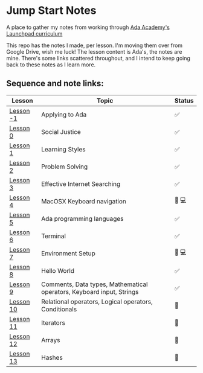 # Jump Start Notes
A place to gather my notes from working through [Ada Academy's Launchpad curriculum](https://github.com/Ada-Developers-Academy/jump-start)

This repo has the notes I made, per lesson. I'm moving them over from Google Drive, wish me luck! The lesson content is Ada's, the notes are mine. There's some links scattered throughout, and I intend to keep going back to these notes as I learn more. 


## Sequence and note links:
| Lesson                | Topic           | Status
|--------------------|---------------------| --------------------
| [Lesson -1](Lessons/applying-to-ada.txt) | Applying to Ada | :white_check_mark:
| [Lesson 0](Lessons/social-justice.txt) | Social Justice | :white_check_mark:
| [Lesson 1](Lessons/learning-styles.txt)  | Learning Styles | :white_check_mark:
| [Lesson 2](Lessons/problem-solving.txt)  | Problem Solving | :white_check_mark:
| [Lesson 3](Lessons/effective-internet-searching.txt)  | Effective Internet Searching | :white_check_mark:
| [Lesson 4](Lessons/MacOSX-Keyboard-navigation.txt)  | MacOSX Keyboard navigation | :large_orange_diamond: :computer: 
| [Lesson 5](Lessons/ada-programming-languages.txt)  | Ada programming languages | :white_check_mark:
| [Lesson 6](Lessons/terminal.txt)  | Terminal | :white_check_mark:
| [Lesson 7](Lessons/environment-setup.txt)  | Environment Setup | :large_orange_diamond: :computer:
| [Lesson 8](Lessons/hello-world.txt)  | Hello World | :white_check_mark:
| [Lesson 9](Lessons/programming-grammar.txt)  | Comments, Data types, Mathematical operators, Keyboard input, Strings | :white_check_mark:
| [Lesson 10](Lessons/programming-expressions.txt)  | Relational operators, Logical operators, Conditionals | :large_orange_diamond:
| [Lesson 11](Lessons/iterators.txt)  | Iterators | :large_orange_diamond:
| [Lesson 12](Lessons/arrays.txt)  | Arrays | :large_orange_diamond:
| [Lesson 13](Lessons/hashes.txt)  | Hashes | :large_orange_diamond:


 
